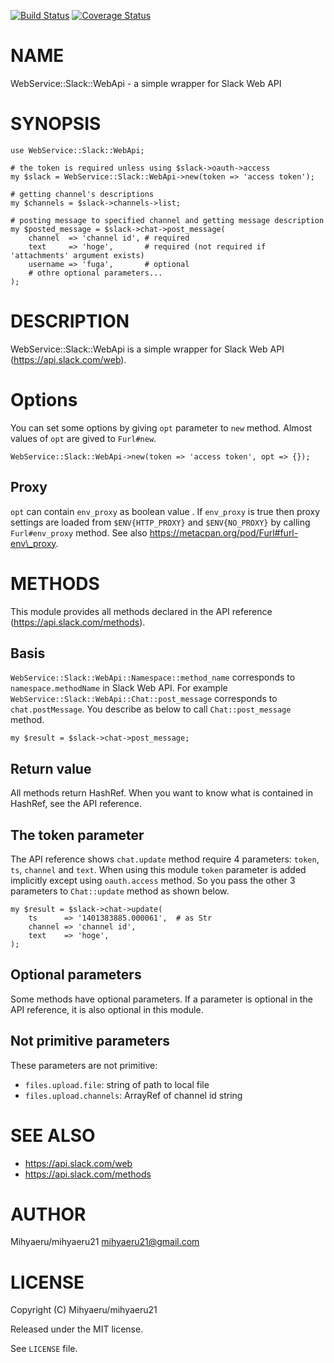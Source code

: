 [![Build Status](https://travis-ci.org/mihyaeru21/p5-WebService-Slack-WebApi.svg?branch=master)](https://travis-ci.org/mihyaeru21/p5-WebService-Slack-WebApi) [![Coverage Status](https://img.shields.io/coveralls/mihyaeru21/p5-WebService-Slack-WebApi/master.svg)](https://coveralls.io/r/mihyaeru21/p5-WebService-Slack-WebApi?branch=master)
# NAME

WebService::Slack::WebApi - a simple wrapper for Slack Web API

# SYNOPSIS

    use WebService::Slack::WebApi;

    # the token is required unless using $slack->oauth->access
    my $slack = WebService::Slack::WebApi->new(token => 'access token');

    # getting channel's descriptions
    my $channels = $slack->channels->list;

    # posting message to specified channel and getting message description
    my $posted_message = $slack->chat->post_message(
        channel  => 'channel id', # required
        text     => 'hoge',       # required (not required if 'attachments' argument exists)
        username => 'fuga',       # optional
        # othre optional parameters...
    );

# DESCRIPTION

WebService::Slack::WebApi is a simple wrapper for Slack Web API (https://api.slack.com/web).

# Options

You can set some options by giving `opt` parameter to `new` method.
Almost values of `opt` are gived to `Furl#new`.

    WebService::Slack::WebApi->new(token => 'access token', opt => {});

## Proxy

`opt` can contain `env_proxy` as boolean value .
If `env_proxy` is true then proxy settings are loaded from `$ENV{HTTP_PROXY}` and `$ENV{NO_PROXY}` by calling `Furl#env_proxy` method.
See also https://metacpan.org/pod/Furl#furl-env\_proxy.

# METHODS

This module provides all methods declared in the API reference (https://api.slack.com/methods).

## Basis

`WebService::Slack::WebApi::Namespace::method_name` corresponds to `namespace.methodName` in Slack Web API.
For example `WebService::Slack::WebApi::Chat::post_message` corresponds to `chat.postMessage`.
You describe as below to call `Chat::post_message` method.

    my $result = $slack->chat->post_message;

## Return value

All methods return HashRef.
When you want to know what is contained in HashRef, see the API reference.

## The token parameter

The API reference shows `chat.update` method require 4 parameters: `token`, `ts`, `channel` and `text`.
When using this module `token` parameter is added implicitly except using `oauth.access` method.
So you pass the other 3 parameters to `Chat::update` method as shown below.

    my $result = $slack->chat->update(
        ts      => '1401383885.000061',  # as Str
        channel => 'channel id',
        text    => 'hoge',
    );

## Optional parameters

Some methods have optional parameters.
If a parameter is optional in the API reference, it is also optional in this module.

## Not primitive parameters

These parameters are not primitive:

- `files.upload.file`: string of path to local file
- `files.upload.channels`: ArrayRef of channel id string

# SEE ALSO

- https://api.slack.com/web
- https://api.slack.com/methods

# AUTHOR

Mihyaeru/mihyaeru21 <mihyaeru21@gmail.com>

# LICENSE

Copyright (C) Mihyaeru/mihyaeru21

Released under the MIT license.

See `LICENSE` file.
